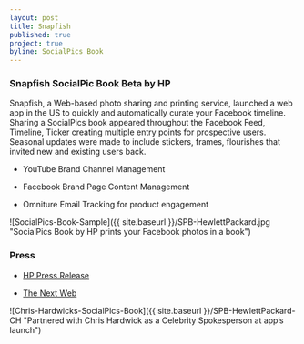 ```yaml
---
layout: post
title: Snapfish
published: true
project: true
byline: SocialPics Book
---
```


### Snapfish SocialPic Book Beta by HP

Snapfish, a Web-based photo sharing and printing service, launched a web app in the US to quickly and automatically curate your Facebook timeline. Sharing a SocialPics book appeared throughout the Facebook Feed, Timeline, Ticker creating multiple entry points for prospective users. Seasonal updates were made to include stickers, frames, flourishes that invited new and existing users back. 

* YouTube Brand Channel Management 

* Facebook Brand Page Content Management  

* Omniture Email Tracking for product engagement

![SocialPics-Book-Sample]({{ site.baseurl }}/SPB-HewlettPackard.jpg "SocialPics Book by HP prints your Facebook photos in a book")

### Press

* [HP Press Release][1]

* [The Next Web][2]

[1]: http://www8.hp.com/us/en/hp-news/press-release.html?id=1286468

[2]: https://thenextweb.com/facebook/2012/08/27/hp-launches-socialpics-help-create-custom-facebook-timeline-photo-book-starting-19-99/

![Chris-Hardwicks-SocialPics-Book]({{ site.baseurl }}/SPB-HewlettPackard-CH "Partnered with Chris Hardwick as a Celebrity Spokesperson at app’s launch")